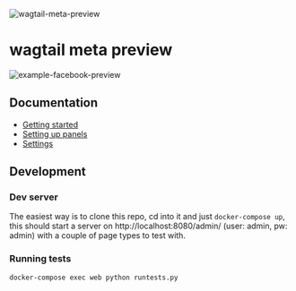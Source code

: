 ![wagtail-meta-preview](https://github.com/rinti/wagtail-meta-preview/workflows/wagtail-meta-preview/badge.svg)

# wagtail meta preview

![example-facebook-preview](https://raw.githubusercontent.com/rinti/wagtail-meta-preview/master/docs/img/facebook-preview-example.PNG)

## Documentation

- [Getting started](./docs/1-getting-started.md)
- [Setting up panels](./docs/2-setting-up-panels.md)
- [Settings](./docs/3-settings.md)

## Development

### Dev server

The easiest way is to clone this repo, cd into it and just `docker-compose up`, this should
start a server on http://localhost:8080/admin/ (user: admin, pw: admin) with a couple of page types to test with.

### Running tests

`docker-compose exec web python runtests.py`
